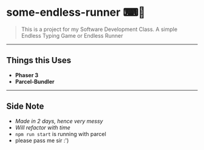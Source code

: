 # some-endless-runner ⌨🔫

> This is a project for my Software Development Class. A simple Endless Typing Game or Endless Runner

---

## Things this Uses

- **Phaser 3**
- **Parcel-Bundler**

---

## Side Note

- *Made in 2 days, hence very messy*
- *Will refactor with time*
- `npm run start` is running with parcel
- please pass me sir :')
